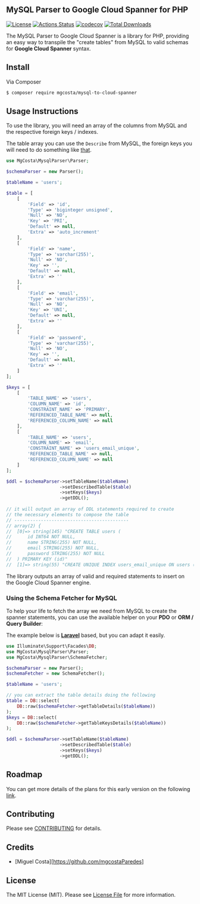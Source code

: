 ## MySQL Parser to Google Cloud Spanner for PHP

[![License](http://poser.pugx.org/mgcosta/mysql-to-cloud-spanner/license)](https://packagist.org/packages/mgcosta/mysql-to-cloud-spanner)
[![Actions Status](https://github.com/mgcostaParedes/php-mysql-to-cloud-spanner/workflows/CI/badge.svg)](https://github.com/mgcostaParedes/php-mysql-to-cloud-spanner/actions)
[![codecov](https://codecov.io/gh/mgcostaParedes/php-mysql-to-cloud-spanner/branch/main/graph/badge.svg?token=L20N2UY9X6)](https://codecov.io/gh/mgcostaParedes/php-mysql-to-cloud-spanner)
[![Total Downloads](http://poser.pugx.org/mgcosta/mysql-to-cloud-spanner/downloads)](https://packagist.org/packages/mgcosta/mysql-to-cloud-spanner)


The MySQL Parser to Google Cloud Spanner is a library for PHP, providing an easy way to transpile the "create tables" from MySQL to valid schemas for **Google Cloud Spanner** syntax.

## Install

Via Composer

``` bash
$ composer require mgcosta/mysql-to-cloud-spanner
```

## Usage Instructions

To use the library, you will need an array of the columns from
MySQL and the respective foreign keys / indexes.

The table array you can use the `Describe` from MySQL, the foreign keys you will need to do something like [that](https://dev.mysql.com/doc/refman/8.0/en/information-schema-key-column-usage-table.html).

```PHP
use MgCosta\MysqlParser\Parser;

$schemaParser = new Parser();

$tableName = 'users';

$table = [
    [
        'Field' => 'id',
        'Type' => 'biginteger unsigned',
        'Null' => 'NO',
        'Key' => 'PRI',
        'Default' => null,
        'Extra' => 'auto_increment'
    ],
    [
        'Field' => 'name',
        'Type' => 'varchar(255)',
        'Null' => 'NO',
        'Key' => '',
        'Default' => null,
        'Extra' => ''
    ],
    [
        'Field' => 'email',
        'Type' => 'varchar(255)',
        'Null' => 'NO',
        'Key' => 'UNI',
        'Default' => null,
        'Extra' => ''
    ],
    [
        'Field' => 'password',
        'Type' => 'varchar(255)',
        'Null' => 'NO',
        'Key' => '',
        'Default' => null,
        'Extra' => ''
    ]
];

$keys = [
    [
        'TABLE_NAME' => 'users',
        'COLUMN_NAME' => 'id',
        'CONSTRAINT_NAME' => 'PRIMARY',
        'REFERENCED_TABLE_NAME' => null,
        'REFERENCED_COLUMN_NAME' => null
    ],
    [
        'TABLE_NAME' => 'users',
        'COLUMN_NAME' => 'email',
        'CONSTRAINT_NAME' => 'users_email_unique',
        'REFERENCED_TABLE_NAME' => null,
        'REFERENCED_COLUMN_NAME' => null
    ]
];

$ddl = $schemaParser->setTableName($tableName)
                    ->setDescribedTable($table)
                    ->setKeys($keys)
                    ->getDDL();
                    
// it will output an array of DDL statements required to create
// the necessary elements to compose the table
// -------------------------------------------
// array(2) {
//  [0]=> string(145) "CREATE TABLE users (
//      id INT64 NOT NULL,
//      name STRING(255) NOT NULL,
//      email STRING(255) NOT NULL,
//      password STRING(255) NOT NULL
//  ) PRIMARY KEY (id)"
//  [1]=> string(55) "CREATE UNIQUE INDEX users_email_unique ON users (email)"
```

The library outputs an array of valid and required statements
to insert on the Google Cloud Spanner engine.

### Using the Schema Fetcher for MySQL

To help your life to fetch the array we need from MySQL to
create the spanner statements, you can use the available helper
on your **PDO** or **ORM / Query Builder**:

The example below is **[Laravel](https://laravel.com/docs/8.x/queries)** based, but you can adapt it easily.

```PHP
use Illuminate\Support\Facades\DB;
use MgCosta\MysqlParser\Parser;
use MgCosta\MysqlParser\SchemaFetcher;

$schemaParser = new Parser();
$schemaFetcher = new SchemaFetcher();

$tableName = 'users';

// you can extract the table details doing the following
$table = DB::select(
    DB::raw($schemaFetcher->getTableDetails($tableName))
);
$keys = DB::select(
    DB::raw($schemaFetcher->getTableKeysDetails($tableName))
);

$ddl = $schemaParser->setTableName($tableName)
                    ->setDescribedTable($table)
                    ->setKeys($keys)
                    ->getDDL();
```


## Roadmap

You can get more details of the plans for this early version on the following [link](https://github.com/mgcostaParedes/php-mysql-to-cloud-spanner/projects/1).

## Contributing

Please see [CONTRIBUTING](CONTRIBUTING.md) for details.

## Credits

- [Miguel Costa][https://github.com/mgcostaParedes]

## License

The MIT License (MIT). Please see [License File](LICENSE.md) for more information.
